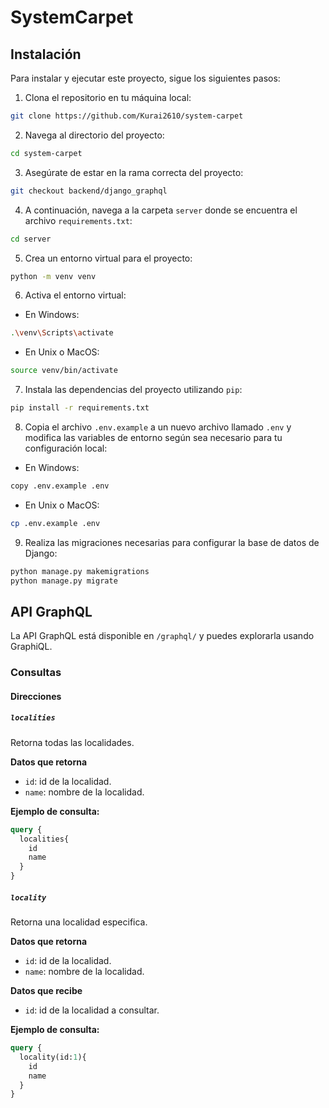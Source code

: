 # SystemCarpet

## Instalación

Para instalar y ejecutar este proyecto, sigue los siguientes pasos:

1. Clona el repositorio en tu máquina local:

```bash
git clone https://github.com/Kurai2610/system-carpet
```

2. Navega al directorio del proyecto:

```bash
cd system-carpet
```

3. Asegúrate de estar en la rama correcta del proyecto:

```bash
git checkout backend/django_graphql
```

4. A continuación, navega a la carpeta `server` donde se encuentra el archivo `requirements.txt`:

```bash
cd server
```

5. Crea un entorno virtual para el proyecto:

```bash
python -m venv venv
```

6. Activa el entorno virtual:

- En Windows:

```bash
.\venv\Scripts\activate
```

- En Unix o MacOS:

```bash
source venv/bin/activate
```

7. Instala las dependencias del proyecto utilizando `pip`:

```bash
pip install -r requirements.txt
```

8. Copia el archivo `.env.example` a un nuevo archivo llamado `.env` y modifica las variables de entorno según sea necesario para tu configuración local:

- En Windows:

```bash
copy .env.example .env
```

- En Unix o MacOS:

```bash
cp .env.example .env
```

9. Realiza las migraciones necesarias para configurar la base de datos de Django:

```bash
python manage.py makemigrations
python manage.py migrate
```

## API GraphQL

La API GraphQL está disponible en `/graphql/` y puedes explorarla usando GraphiQL.

### Consultas

#### Direcciones

##### `localities`

Retorna todas las localidades.

**Datos que retorna**

- `id`: id de la localidad.
- `name`: nombre de la localidad.

**Ejemplo de consulta:**

```graphql
query {
  localities{
    id
    name
  }
}
```

##### `locality`

Retorna una localidad especifica.

**Datos que retorna**

- `id`: id de la localidad.
- `name`: nombre de la localidad.

**Datos que recibe**

- `id`: id de la localidad a consultar.

**Ejemplo de consulta:**

```graphql
query {
  locality(id:1){
    id
    name
  }
}
